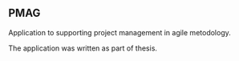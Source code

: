 ## PMAG
Application to supporting project management in agile metodology.

The application was written as part of thesis.
